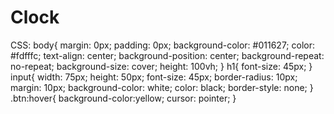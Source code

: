 # Clock
<!DOCTYPE html>
<html lang="en" dir="ltr">
<head>
<meta charset="utf-8">
<title>Digital Clock with Glowing Effect </title>
<link rel="stylesheet" href="styless.css">
</head>
<body>
<div class="wrapper">
<div class="display">
<div id="time"></div>
</div>
<span></span>
<span></span>
</div>
<script>
setInterval(()=>{
const time = document.querySelector(".display #time");
let date = new Date();
let hours = date.getHours();
let minutes = date.getMinutes();
let seconds = date.getSeconds();
let day_night = "AM";
if(hours > 12){
day_night = "PM";
hours = hours - 12;
}
if(seconds < 10){
seconds = "0" + seconds;
}
if(minutes < 10){
minutes = "0" + minutes;
}
if(hours < 10){
hours = "0" + hours;
}
time.textContent = hours + ":" + minutes + ":" + seconds + " "+ day_night;
});
</script>
</body>
</html>
CSS:
body{
margin: 0px;
padding: 0px;
background-color: #011627;
color: #fdfffc;
text-align: center;
background-position: center;
background-repeat: no-repeat;
background-size: cover;
height: 100vh;
}
h1{
font-size: 45px;
}
input{
width: 75px;
height: 50px;
font-size: 45px;
border-radius: 10px;
margin: 10px;
background-color: white;
color: black;
border-style: none;
}
.btn:hover{
background-color:yellow;
cursor: pointer;
}
